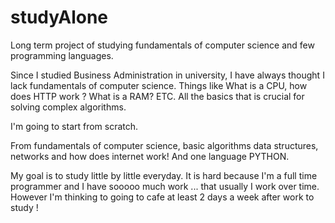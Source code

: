 # studyAlone

Long term project of studying fundamentals of computer science and few programming languages.

Since I studied Business Administration in university, I have always thought I lack fundamentals of computer science.
Things like What is a CPU, how does HTTP work ? What is a RAM? ETC. 
All the basics that is crucial for solving complex algorithms.

I'm going to start from scratch.

From fundamentals of computer science,
basic algorithms
data structures, networks and how does internet work!
And one language PYTHON.

My goal is to study little by little everyday.
It is hard because I'm a full time programmer and I have sooooo much work ...
that usually I work over time. However I'm thinking to going to cafe at least 2 days a week
after work to study ! 


